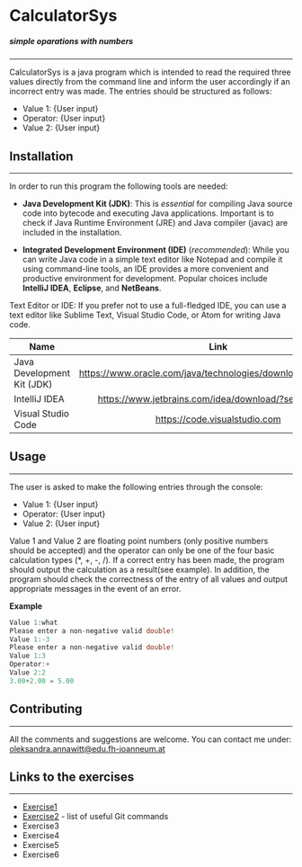 # CalculatorSys
##### *simple oparations with numbers*
---

CalculatorSys is a java program which is intended to read the required three values directly from the command line and inform the user accordingly if an incorrect entry was made. The entries should be structured as follows:
* Value 1: {User input} 
* Operator: {User input} 
* Value 2: {User input}

## Installation
---
In order to run this program the following tools are needed:

- **Java Development Kit (JDK)**: This is *essential* for compiling Java source code into bytecode and executing Java applications. Important is to check if Java Runtime Environment (JRE) and Java compiler (javac) are included in the installation.

- **Integrated Development Environment (IDE)** (*recommended*): While you can write Java code in a simple text editor like Notepad and compile it using command-line tools, an IDE provides a more convenient and productive environment for development. Popular choices include **IntelliJ IDEA**, **Eclipse**, and **NetBeans**.

Text Editor or IDE: If you prefer not to use a full-fledged IDE, you can use a text editor like Sublime Text, Visual Studio Code, or Atom for writing Java code.

| Name        | Link           | 
| ------------- |:-------------:|
| Java Development Kit (JDK) | https://www.oracle.com/java/technologies/downloads/#javasejdk | 
| IntelliJ IDEA| https://www.jetbrains.com/idea/download/?section=mac     | 
| Visual Studio Code | https://code.visualstudio.com|

## Usage
---
The user is asked to make the following entries through the console:
* Value 1: {User input} 
* Operator: {User input} 
* Value 2: {User input}

Value 1 and Value 2 are floating point numbers (only positive numbers should be accepted) and the operator can only be one of the four basic calculation types (*, +, -, /). If a correct entry has been made, the program should output the calculation as a result(see example). In addition, the program should check the correctness of the entry of all values and output appropriate messages in the event of an error.

**Example**
```java
Value 1:what
Please enter a non-negative valid double!
Value 1:-3
Please enter a non-negative valid double!
Value 1:3
Operator:+
Value 2:2
3.00+2.00 = 5.00
```

## Contributing
---
All the comments and suggestions are welcome.
You can contact me under: oleksandra.annawitt@edu.fh-joanneum.at

## Links to the exercises
---
* [Exercise1](/exercise1.md)
* [Exercise2](/exercise2.md) - list of useful Git commands
* Exercise3
* Exercise4
* Exercise5
* Exercise6



